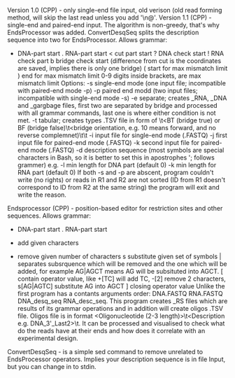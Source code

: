 Version 1.0 (CPP) - only single-end file input, old verison (old read forming method, will skip the last read unless you add '\n@'.
Version 1.1 (CPP) - single-end and paired-end input. The algorithm is non-greedy, that's why EndsProcessor was added. ConvertDesqSeq splits the description sequence into two for EndsProcessor.
Allows grammar:
  * DNA-part start
  . RNA-part start
  < cut part start
  ? DNA check start
  ! RNA check part
  b bridge check start (difference from cut is the coordinates are saved, implies there is only one bridge)
  ( start for max mismatch limit
  ) end for max mismatch limit
  0-9 digits inside brackets, are max mismatch limit
Options:
  -s single-end mode (one input file; incompatible with paired-end mode -p)
  -p paired end modd (two input files; incompatible with single-end mode -s)
  -e separate; creates _RNA, _DNA and _gargbage files, first two are separated by bridge and processed with all grammar commands, last one is where either condition is not met.
  -t tabular; creates  types .TSV file in form of <ID>\t<BT (bridge true) or BF (bridge false)\t<bridge orientation, e.g. 10 means forward, and no reverse complemnet)\t<start coordinate of the bridge>\t<end coordinate of the bridge>
  -i input file for single-end mode (.FASTQ)
  -j first input file for paired-end mode (.FASTQ)
  -k second input file for paired-end mode (.FASTQ)
  -d description sequence (most symbols are special characters in Bash, so it is better to set this in apostrophes '; follows grammer) e.g.
  -l min length for DNA part (default 0)
  -k min length for RNA part (default 0)
If both -s and -p are abscent, program couldn't write (no rights) or reads in R1 and R2 are not sorted (ID from R1 doesn't correspond to ID from R2 at the same string) the program will exit and write the reason.

Endsprocessor (CPP) - position-based editor for restriction sites and other sequences.
Allows grammar:
  * DNA-part start
  . RNA-part start
  + add given characters
  - remove given number of characters
  s substitute given set of symbols
  | separates subsrquence which will be removed and the one which will be added, for example AG|AGCT means AG will be subsituted into AGCT.
  [ contain operator value, like +[TC] will add TC, -[2] remove 2 characters, s[AG|AGTC] substitute AG into AGCT
  ] closing operator value
Unlike the first program has a contants arguments order: DNA.FASTQ RNA.FASTQ DNA_desq_seq RNA_desc_seq.
This program creates _RS files which are results of its grammar operations and in addition will create oligos .TSV file. Oligos file is in format <Oligonucleotide (2-3 length)>\t<Description e.g. DNA_3'_Last2>\t<Count>. It can be processed and visualised to check what do the reads have at their ends and how does it correlate with an experimental design.

ConvertDesqSeq - is a simple sed command to remove unrelated to EndsProcessor operators. Implies your description sequence is in file Input, but you can change in to stdin.

